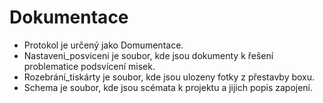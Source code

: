 # Dokumentace
* Protokol je určený jako Domumentace.
* Nastaveni_posviceni je soubor, kde jsou dokumenty k řešení problematice podsvícení misek.
* Rozebrání_tiskárty je soubor, kde jsou ulozeny fotky z přestavby boxu.
* Schema je soubor, kde jsou scémata k projektu a jijich popis zapojení.